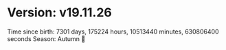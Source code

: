 # Version: v19.11.26
Time since birth: 7301 days, 175224 hours, 10513440 minutes, 630806400 seconds
Season: Autumn 🍁
